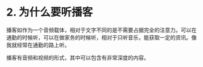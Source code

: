 # 2. 为什么要听播客

播客如作为一个音频载体，相对于文字不同的是不需要占据完全的注意力。可以在通勤的时候听，可以在做家务的时候听，相对于只听音乐，能获取一定的资讯。像我就经常在通勤的路上听。

播客有音频和视频的形式，其中可以包含有非常深度的内容。






